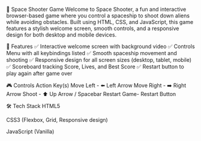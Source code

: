 🚀 Space Shooter Game
Welcome to Space Shooter, a fun and interactive browser-based game where you control a spaceship to shoot down aliens while avoiding obstacles. Built using HTML, CSS, and JavaScript, this game features a stylish welcome screen, smooth controls, and a responsive design for both desktop and mobile devices.



🌌 Features
✅ Interactive welcome screen with background video
✅ Controls Menu with all keybindings listed
✅ Smooth spaceship movement and shooting
✅ Responsive design for all screen sizes (desktop, tablet, mobile)
✅ Scoreboard tracking Score, Lives, and Best Score
✅ Restart button to play again after game over



🎮 Controls
Action	Key(s)
Move Left	-   ⬅️ Left Arrow
Move Right -	➡️ Right Arrow
Shoot	-       ⬆️ Up Arrow / Spacebar
Restart Game-	Restart Button



🛠️ Tech Stack
HTML5

CSS3 (Flexbox, Grid, Responsive design)

JavaScript (Vanilla)

